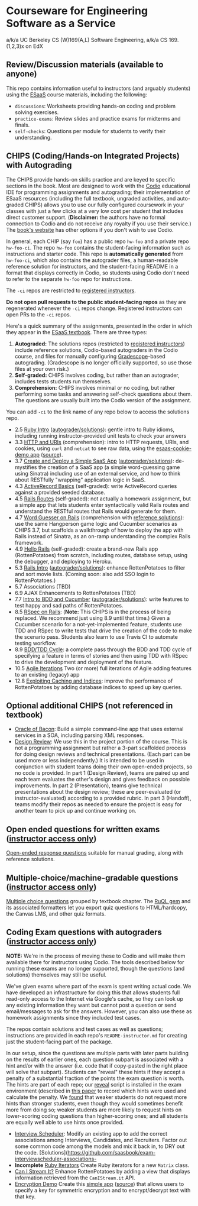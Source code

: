 Courseware for Engineering Software as a Service
================================================

a/k/a UC Berkeley CS (W)169(A,L) Software Engineering, a/k/a CS 169.(1,2,3)x on
EdX

## Review/Discussion materials (available to anyone)

This repo contains information useful to instructors (and arguably
students) using the [ESaaS](http://www.saasbook.info) course materials, including the following:
* `discussions`: Worksheets providing hands-on coding and problem solving exercises.
* `practice-exams`: Review slides and practice exams for midterms and finals.
* `self-checks`: Questions per module for students to verify their understanding.

## CHIPS (Coding/Hands-on Integrated Projects) with Autograding

The CHIPS provide hands-on skills practice and are keyed to specific
sections in the book.  Most are designed to work with the
[Codio](https://www.codio.com/resources/esaas?utm_campaign=E-SaaS&utm_source=Referral&utm_medium=AF)
educational IDE
for programming assignments and autograding; their implementation of
ESaaS resources (including the full textbook, ungraded activities, and
auto-graded CHIPS) allows you to use our fully configured coursework
in your classes with just a few clicks at a very low cost per student
that includes direct customer support.  (**Disclaimer:** the authors
have no formal connection to Codio and do not receive any royalty if
you use their service.)
The [book's website](http://www.saasbook.info/instructors) has other options if you don't wish to use Codio.  

In general, each CHIP (say `foo`) has a public
repo `hw-foo` and a private repo `hw-foo-ci`.
The repo `hw-foo`
contains the student-facing information such as instructions and
starter code.
This repo is **automatically
generated** from `hw-foo-ci`, which also contains the autograder
files, a human-readable reference solution for instructors, and the
student-facing README in a format that displays correctly in Codio, so
students using Codio don't need to refer to the separate `hw-foo` repo
for instructions.

The `-ci` repos are restricted to [registered
instructors](https://www.saasbook.info/instructors).

**Do not open pull requests to the public student-facing repos** as
they are regenerated whenever the `-ci` repos change.  Registered
instructors can open PRs to the `-ci` repos.

Here's a quick summary of the assignments, presented in the order in which they appear in the [ESaaS textbook](http://www.saasbook.info). There are three types:

1. **Autograded:** The solutions repos (restricted to [registered
instructors](https://www.saasbook.info/instructors)) include reference
solutions, Codio-based autograders in the Codio course, and files for
manually configuring [Gradescope](https://gradescope.com)-based
autograding.  (Gradescope is no longer officially supported, so use
those files at your own risk.)
2. **Self-graded:**  CHIPS involves coding, but rather than an autograder, includes tests students run themselves.
3. **Comprehension:** CHIPS involves minimal or no coding, but rather
performing some tasks and answering self-check questions about them.
The questions are usually built into the Codio version of the assignment.

You can add `-ci` to the link name of any repo below to access the
solutions repo.

* 2.5 [Ruby Intro](https://github.com/saasbook/hw-ruby-intro) ([autograder/solutions](https://github.com/saasbook/hw-ruby-intro-ci)): gentle intro to Ruby idioms, including running instructor-provided unit tests to check your answers
* 3.3 [HTTP and URIs](https://github.com/saasbook/hw-http-intro) (comprehension): intro to HTTP requests, URIs, and cookies, using `curl` and `netcat` to see raw data, using the [esaas-cookie-demo app](https://esaas-cookie-demo.herokuapp.com) ([source](https://github.com/saasbook/esaas-cookie-demo)).
* 3.7 [Create and Deploy a Simple SaaS App](https://github.com/saasbook/hw-sinatra-saas-wordguesser) ([autograder/solutions](https://github.com/saasbook/hw-sinatra-saas-wordguesser-ci)): de-mystifies the creation of a SaaS app (a simple word-guessing game using Sinatra) including use of an external service, and how to think about RESTfully "wrapping" application logic in SaaS.
* 4.3 [ActiveRecord Basics](https://github.com/saasbook/hw-activerecord-practice) (self-graded): write ActiveRecord queries against a provided seeded database.
* 4.5  [Rails Routes](https://rails-routing-practice.herokuapp.com) (self-graded): not actually a homework assignment, but a simple app that lets students enter syntactically valid Rails routes and understand the RESTful routes that Rails would generate for them.
* 4.7 [Word Guesser on Rails](https://github.com/saasbook/hw-rails-wordguesser) (comprehension with [reference solutions](https://github.com/saasbook/hw-rails-wordguesser-ci)): use the same Hangperson game logic and Cucumber scenarios as CHIPS 3.7, but scaffolds a walkthrough of how to deploy the app with Rails instead of Sinatra, as an on-ramp understanding the complex Rails framework.
* 4.9 [Hello Rails](https://github.com/saasbook/hw-hello-rails) (self-graded): create a brand-new Rails app (RottenPotatoes) from scratch, including routes, database setup, using the debugger, and deploying to Heroku.
* 5.3 [Rails Intro](https://github.com/saasbook/hw-rails-intro) ([autograder/solutions](https://github.com/saasbook/hw-rails-intro-ci)): enhance RottenPotatoes to filter and sort movie lists. (Coming soon: also add SSO login to RottenPotatoes.)
* 5.7 Associations (TBD) 
* 6.9 AJAX Enhancements to RottenPotatoes (TBD) 
* 7.7 [Intro to BDD and Cucumber](https://github.com/saasbook/hw-bdd-cucumber) ([autograder/solutions](https://github.com/saasbook/hw-bdd-cucumber-ci)): write features to test happy and sad paths of RottenPotatoes. 
* 8.5 [RSpec on Rails](https://github.com/saasbook/hw-tdd-rspec): (**Note:** This CHIPS is in the process of being replaced. We recommend just using 8.9 until that time.) Given a Cucumber scenario for a not-yet-implemented feature, students use TDD and RSpec to write tests that drive the creation of the code to make the scenario pass.  Students also learn to use Travis CI to automate testing workflow.
* 8.9 [BDD/TDD Cycle](https://github.com/saasbook/hw-acceptance-unit-test-cycle-lite): a complete pass through the BDD and TDD cycle of specifying a feature in terms of stories and then using TDD with RSpec to drive the development and deployment of the feature.
* 10.5 [Agile Iterations]() Two (or more) full iterations of Agile adding features to an existing (legacy) app
* 12.8 [Exploiting Caching and Indices](https://github.com/saasbook/hw-indices-performance): improve the performance of RottenPotatoes by adding database indices to speed up key queries. 

## Optional additional CHIPS (not referenced in textbook)

* [Oracle of Bacon](https://github.com/saasbook/hw-oracle-of-bacon): Build a simple command-line app that uses external services in a SOA, including parsing XML responses. 
* [Design Review](https://github.com/saasbook/hw-design-review): We use this in the project portion of the course. This is not a programming assignment but rather a 3-part scaffolded process for doing design reviews and technical presentations.  (Each part can be used more or less independently.)  It is intended to be used in conjunction with student teams doing their own open-ended projects, so no code is provided.  In part 1 (Design Review), teams are paired up and each team evaluates the other's design and gives feedback on possible improvements.  In part 2 (Presentation), teams give technical presentations about the design review; these are peer-evaluated (or instructor-evaluated) according to a provided rubric.  In part 3 (Handoff), teams modify their repos as needed to ensure the project is easy for another team to pick up and continue working on.

## Open ended questions for written exams ([instructor access only](https://www.saasbook.info/instructors))

[Open-ended response questions](https://github.com/saasbook/open-response-exam-questions) suitable for manual grading, along with reference solutions.

## Multiple-choice/machine-gradable questions ([instructor access only](https://www.saasbook.info/instructors))

[Multiple choice questions](https://github.com/saasbook/csw169a-quizzes) grouped by textbook chapter.  The [RuQL gem](https://github.com/saasbook/ruql) and its associated formatters let you export quiz questions to HTML/hardcopy, the Canvas LMS, and other quiz formats.

## Coding Exam questions with autograders ([instructor access only](https://www.saasbook.info/instructors))

**NOTE:** We're in the process of moving these to Codio and will make them available there for instructors using Codio.  The tools described below for running these exams are no longer supported, though the questions (and solutions) themselves may still be useful.

We've given exams where part of the exam is spent writing actual code. We have developed an infrastructure for doing this that allows students full read-only access to the Internet via Google's cache, so they can look up any existing information they want but cannot post a question or send email/messages to ask for the answers.  However, you can also use these as homework assignments since they included test cases.

The repos contain solutions and test cases as well as questions; instructions are provided in each repo's `README-instructor.md` for creating just the student-facing part of the package.

In our setup, since the questions are multiple parts with later parts building on the results of earlier ones, each question subpart is associated with a hint and/or with the answer (i.e. code that if copy-pasted in the right place will solve that subpart).  Students can "reveal" these hints if they accept a penalty of a substantial fraction of the points the exam question is worth.  The hints are part of each repo; our [reveal](https://github.com/saasbook/reveal) script is installed in the exam environment (described in [this paper]((https://dl.acm.org/authorize?N680620)) to record which hints were used and calculate the penalty.  We [found](https://dl.acm.org/authorize?N680629) that weaker students do not request more hints than stronger students, even though they would sometimes benefit more from doing so; weaker students are more likely to request hints on lower-scoring coding questions than higher-scoring ones; and all students are equally well able to use hints once provided.

* [Interview Scheduler](https://github.com/saasbook/exam-interviewscheduler-associations): Modify an existing app to add the correct associations among Interviews, Candidates, and Recruiters.  Factor out some common code among the models and mix it back in, to DRY out the code. [Solutions](https://github.com/saasbook/exam-interviewscheduler-associations-
* **Incomplete** [Ruby Iterators](https://github.com/saasbook/exam-ruby-iterators) Create Ruby iterators for a new `Matrix` class.
* [Can I Stream It?](https://github.com/saasbook/exam-rottenpotatoes-canistreamit) Enhance RottenPotatoes by adding a view that displays information retrieved from the `CanIStream.it` API.
*  [Encryption Demo](https://github.com/saasbook/exam-encrypty) Create this [simple app](https://encrypty.herokuapp.com) ([source](https://github.com/saasbook/encrypty)) that allows users to specify a key for symmetric encryption and to encrypt/decrypt text with that key.

